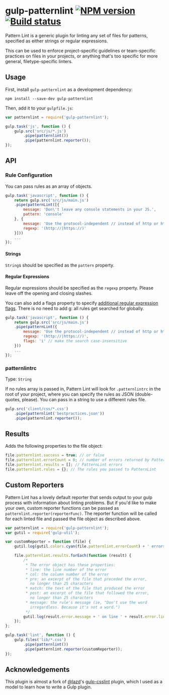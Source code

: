 # gulp-patternlint [![NPM version][npm-image]][npm-url] [![Build status][travis-image]][travis-url]

Pattern Lint is a generic plugin for linting any set of files for patterns, specified as either strings or regular expressions.

This can be used to enforce project-specific guidelines or team-specific practices on files in your projects, or anything that's too specific for more general, filetype-specific linters.

## Usage

First, install `gulp-patternlint` as a development dependency:

```shell
npm install --save-dev gulp-patternlint
```

Then, add it to your `gulpfile.js`:

```javascript
var patternlint = require('gulp-patternlint');

gulp.task('js', function () {
	gulp.src('src/js/*.js')
		.pipe(patternlint())
		.pipe(patternlint.reporter());
});
```

## API

### Rule Configuration

You can pass rules as an array of objects.

```javascript
gulp.task('javascript', function () {
	return gulp.src('src/js/main.js')
	.pipe(patternLint([{
		message: 'Don\'t leave any console statements in your JS.',
		pattern: 'console'
	}, {
		message: 'Use the protocol-independent // instead of http or https.',
		regexp: '(http://|https://)'
	}]))
	...
});
```

#### Strings

`String`s should be specified as the `pattern` property.

#### Regular Expressions

Regular expressions should be specified as the `regexp` property. Please leave off the opening and closing slashes.

You can also add a flags property to specify [additional regular expression flags](https://developer.mozilla.org/en-US/docs/Web/JavaScript/Guide/Regular_Expressions#Advanced_Searching_With_Flags). There is no need to add g: all rules get searched for globally.

```javascript
gulp.task('javascript', function () {
	return gulp.src('src/js/main.js')
	.pipe(patternLint({
		message: 'Use the protocol-independent // instead of http or https.',
		regexp: '(http://|https://)',
		flags: 'i' // make the search case-insensitive
	}))
	...
});
```

### patternlintrc
Type: `String`

If no rules array is passed in, Pattern Lint will look for `.patternlintrc` in the root of your project, where you can specify the rules as JSON (double-quotes, please). You can pass in a string to use a different rules file.

```javascript
gulp.src('client/css/*.css')
	.pipe(patternlint('bestpractices.json'))
	.pipe(patternlint.reporter());
```

## Results

Adds the following properties to the file object:

```javascript
file.patternlint.success = true; // or false
file.patternlint.errorCount = 0; // number of errors returned by PatternLint
file.patternlint.results = []; // PatternLint errors
file.patternlint.rules = {}; // The rules you passed to PatternLint
```

## Custom Reporters

Pattern Lint has a lovely default reporter that sends output to your gulp process with information about linting problems. But if you'd like to make your own, custom reporter functions can be passed as `patternlint.reporter(reporterFunc)`. The reporter function will be called for each linted file and passed the file object as described above.

```javascript
var patternlint = require('gulp-patternlint');
var gutil = require('gulp-util');

var customReporter = function (file) {
	gutil.log(gutil.colors.cyan(file.patternlint.errorCount) + ' errors in ' + gutil.colors.magenta(file.path));

	file.patternlint.results.forEach(function (result) {
		/*
		 * The error object has these properties:
		 * line: the line number of the error
		 * col: the column number of the error
		 * pre: an excerpt of the file that preceded the error,
		   no longer than 25 characters
		 * match: the text of the file that produced the error
		 * post: an excerpt of the file that followed the error,
		   no longer than 25 characters
		 * message: the rule's message (ie, "Don't use the word
		   irregardless. Because it's not a word.")
		 */
		gutil.log(result.error.message + ' on line ' + result.error.line);
	});
};

gulp.task('lint', function () {
	gulp.files('lib/*.css')
		.pipe(patternlint())
		.pipe(patternlint.reporter(customReporter));
});
```

## Acknowledgements

This plugin is almost a fork of [@lazd](https://github.com/lazd)'s [gulp-csslint](https://github.com/lazd/gulp-csslint) plugin, which I used as a model to learn how to write a Gulp plugin.

[travis-url]: http://travis-ci.org/neagle/gulp-patternlint
[travis-image]: https://secure.travis-ci.org/neagle/gulp-patternlint.png?branch=master
[npm-url]: https://npmjs.org/package/gulp-patternlint
[npm-image]: https://badge.fury.io/js/gulp-patternlint.png
